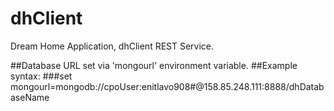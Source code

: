

# dhClient
Dream Home Application, dhClient REST Service.


##Database URL set via 'mongourl' environment variable.
##Example syntax:
###set mongourl=mongodb://cpoUser:enitlavo908#@158.85.248.111:8888/dhDatabaseName
